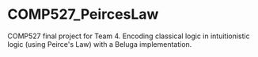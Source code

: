# COMP527_PeircesLaw
COMP527 final project for Team 4. Encoding classical logic in intuitionistic logic (using Peirce's Law) with a Beluga implementation.
